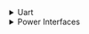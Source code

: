 <details>

<summary>Uart</summary>

SoC Uart is located at the top right corner of the board, as shown in the images below.

![Jupiter interface](md/jupiter/interface.png)

![Jupiter uart detail](md/jupiter/uart-detail.png)

</details>

<details>

<summary>Power Interfaces</summary>

Jupiter supports the following power supply modes:

- DC power supply, 5.5*2.5mm, 12V/3A or above
- Type-C PD Power Adapter
- PC standard ATX 24-pin power supply
- Ethernet port PoE power supply (requires additional PoE module)

Reference: <https://milkv.io/docs/jupiter/getting-started/hardware>

</details>